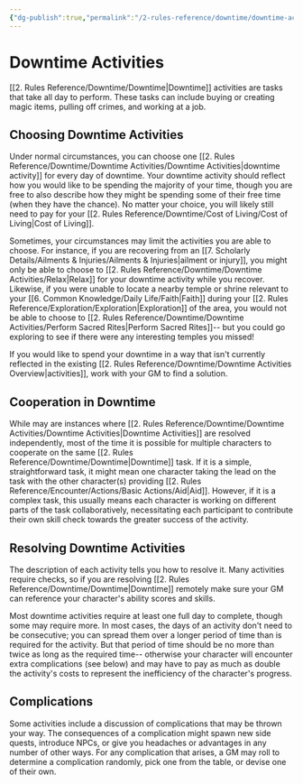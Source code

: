 ```yaml
---
{"dg-publish":true,"permalink":"/2-rules-reference/downtime/downtime-activities/downtime-activities/","noteIcon":""}
---
```


# Downtime Activities

[[2. Rules Reference/Downtime/Downtime\|Downtime]] activities are tasks that take all day to perform. These tasks can include buying or creating magic items, pulling off crimes, and working at a job.

## Choosing Downtime Activities 

Under normal circumstances, you can choose one [[2. Rules Reference/Downtime/Downtime Activities/Downtime Activities\|downtime activity]] for every day of downtime. Your downtime activity should reflect how you would like to be spending the majority of your time, though you are free to also describe how they might be spending some of their free time (when they have the chance). No matter your choice, you will likely still need to pay for your [[2. Rules Reference/Downtime/Cost of Living/Cost of Living\|Cost of Living]]. 

Sometimes, your circumstances may limit the activities you are able to choose. For instance, if you are recovering from an [[7. Scholarly Details/Ailments & Injuries/Ailments & Injuries\|ailment or injury]], you might only be able to choose to [[2. Rules Reference/Downtime/Downtime Activities/Relax\|Relax]] for your downtime activity while you recover. Likewise, if you were unable to locate a nearby temple or shrine relevant to your [[6. Common Knowledge/Daily Life/Faith\|Faith]] during your [[2. Rules Reference/Exploration/Exploration\|Exploration]] of the area, you would not be able to choose to [[2. Rules Reference/Downtime/Downtime Activities/Perform Sacred Rites\|Perform Sacred Rites]]-- but you could go exploring to see if there were any interesting temples you missed!  

If you would like to spend your downtime in a way that isn't currently reflected in the existing [[2. Rules Reference/Downtime/Downtime Activities Overview\|activities]], work with your GM to find a solution. 

## Cooperation in Downtime

While may are instances where [[2. Rules Reference/Downtime/Downtime Activities/Downtime Activities\|Downtime Activities]] are resolved independently, most of the time it is possible for multiple characters to cooperate on the same [[2. Rules Reference/Downtime/Downtime\|Downtime]] task. If it is a simple, straightforward task, it might mean one character taking the lead on the task with the other character(s) providing [[2. Rules Reference/Encounter/Actions/Basic Actions/Aid\|Aid]]. However, if it is a complex task, this usually means each character is working on different parts of the task collaboratively, necessitating each participant to contribute their own skill check towards the greater success of the activity. 

## Resolving Downtime Activities

The description of each activity tells you how to resolve it. Many activities require checks, so if you are resolving [[2. Rules Reference/Downtime/Downtime\|Downtime]] remotely make sure your GM can reference your character's ability scores and skills.

Most downtime activities require at least one full day to complete, though some may require more. In most cases, the days of an activity don't need to be consecutive; you can spread them over a longer period of time than is required for the activity. But that period of time should be no more than twice as long as the required time-- otherwise your character will encounter extra complications (see below) and may have to pay as much as double the activity's costs to represent the inefficiency of the character's progress.

## Complications

Some activities include a discussion of complications that may be thrown your way. The consequences of a complication might spawn new side quests, introduce NPCs, or give you headaches or advantages in any number of other ways. For any complication that arises, a GM may roll to determine a complication randomly, pick one from the table, or devise one of their own.

